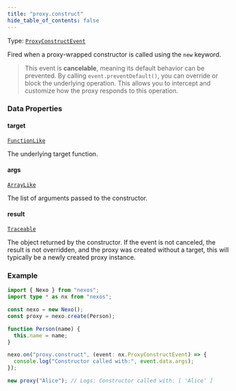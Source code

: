 ```yaml
---
title: "proxy.construct"
hide_table_of_contents: false
---
```


Type: [`ProxyConstructEvent`](../../api/interfaces/ProxyConstructEvent)

Fired when a proxy-wrapped constructor is called using the `new` keyword.

> This event is **cancelable**, meaning its default behavior can be prevented.
> By calling `event.preventDefault()`, you can override or block the underlying operation.
> This allows you to intercept and customize how the proxy responds to this operation.

### Data Properties

#### target

[`FunctionLike`](../../api/type-aliases/FunctionLike)

The underlying target function.

#### args

[`ArrayLike`](../../api/type-aliases/ArrayLike)

The list of arguments passed to the constructor.

#### result

[`Traceable`](../../api/type-aliases/Traceable)

The object returned by the constructor. If the event is not canceled, the result is not overridden, and the proxy was created without a target, this will typically be a newly created proxy instance.

### Example

```typescript
import { Nexo } from "nexos";
import type * as nx from "nexos";

const nexo = new Nexo();
const proxy = nexo.create(Person);

function Person(name) {
  this.name = name;
}

nexo.on("proxy.construct", (event: nx.ProxyConstructEvent) => {
  console.log("Constructor called with:", event.data.args);
});

new proxy("Alice"); // Logs: Constructor called with: [ 'Alice' ]
```
